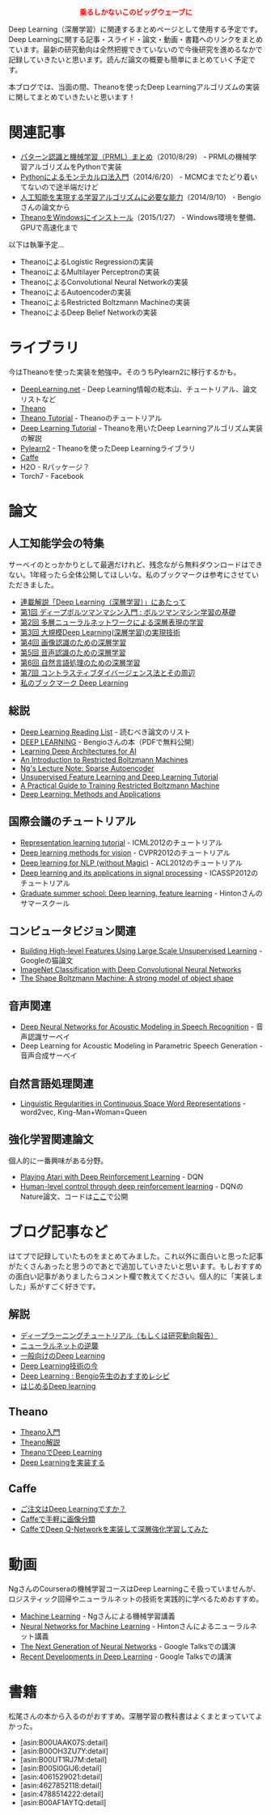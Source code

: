 <center>
<span style="color: #ff0000"><b>乗るしかないこのビッグウェーブに</b></span>
</center>

Deep Learning（深層学習）に関連するまとめページとして使用する予定です。Deep Learningに関する記事・スライド・論文・動画・書籍へのリンクをまとめています。最新の研究動向は全然把握できていないので今後研究を進めるなかで記録していきたいと思います。読んだ論文の概要も簡単にまとめていく予定です。

本ブログでは、当面の間、Theanoを使ったDeep Learningアルゴリズムの実装に関してまとめていきたいと思います！

# 関連記事

- [パターン認識と機械学習（PRML）まとめ](http://aidiary.hatenablog.com/entry/20100829/1283068351)（2010/8/29） - PRMLの機械学習アルゴリズムをPythonで実装
- [Pythonによるモンテカルロ法入門](http://aidiary.hatenablog.com/entry/20140620/1403272044)（2014/6/20） - MCMCまでたどり着いてないので途半端だけど
- [人工知能を実現する学習アルゴリズムに必要な能力](http://aidiary.hatenablog.com/entry/20140910/1410352095)（2014/9/10） - Bengioさんの論文から
- [TheanoをWindowsにインストール](http://aidiary.hatenablog.com/entry/20150127/1422364425)（2015/1/27） - Windows環境を整備、GPUで高速化まで

以下は執筆予定...

- TheanoによるLogistic Regressionの実装
- TheanoによるMultilayer Perceptronの実装
- TheanoによるConvolutional Neural Networkの実装
- TheanoによるAutoencoderの実装
- TheanoによるRestricted Boltzmann Machineの実装
- TheanoによるDeep Belief Networkの実装

# ライブラリ

今はTheanoを使った実装を勉強中。そのうちPylearn2に移行するかも。

- [DeepLearning.net](http://deeplearning.net/) - Deep Learning情報の総本山、チュートリアル、論文リストなど
- [Theano](http://www.deeplearning.net/software/theano/)
- [Theano Tutorial](http://deeplearning.net/software/theano/tutorial/) - Theanoのチュートリアル
- [Deep Learning Tutorial](http://deeplearning.net/tutorial/contents.html)  - Theanoを用いたDeep Learningアルゴリズム実装の解説
- [Pylearn2](http://deeplearning.net/software/pylearn2/) - Theanoを使ったDeep Learningライブラリ
- [Caffe](http://caffe.berkeleyvision.org/)
- H2O - Rパッケージ？
- Torch7 - Facebook

# 論文

## 人工知能学会の特集

サーベイのとっかかりとして最適だけれど、残念ながら無料ダウンロードはできない。1年経ったら全体公開してほしいな。私のブックマークは参考にさせていただきました。

- [連載解説「Deep Learning（深層学習）」にあたって](http://ci.nii.ac.jp/naid/110009604084)
- [第1回 ディープボルツマンマシン入門 : ボルツマンマシン学習の基礎](http://ci.nii.ac.jp/naid/110009604085)
- [第2回 多層ニューラルネットワークによる深層表現の学習](http://ci.nii.ac.jp/naid/110009615748)
- [第3回 大規模Deep Learning(深層学習)の実現技術](http://ci.nii.ac.jp/naid/110009636279)
- [第4回 画像認識のための深層学習](http://ci.nii.ac.jp/naid/110009675090)
- [第5回 音声認識のための深層学習](http://ci.nii.ac.jp/naid/110009810077)
- [第6回 自然言語処理のための深層学習](http://ci.nii.ac.jp/naid/110009816909)
- [第7回 コントラスティブダイバージェンス法とその周辺](http://ci.nii.ac.jp/naid/40020149308)
- [私のブックマーク Deep Learning](http://ci.nii.ac.jp/naid/110009832022)

## 総説

- [Deep Learning Reading List](http://deeplearning.net/reading-list/) - 読むべき論文のリスト
- [DEEP LEARNING](http://www.iro.umontreal.ca/~bengioy/dlbook/) - Bengioさんの本（PDFで無料公開）
- [Learning Deep Architectures for AI](http://www.iro.umontreal.ca/~lisa/pointeurs/TR1312.pdf)
- [An Introduction to Restricted Boltzmann Machines ](http://image.diku.dk/igel/paper/AItRBM-proof.pdf)
- [Ng's Lecture Note: Sparse Autoencoder](http://web.stanford.edu/class/cs294a/sparseAutoencoder.pdf)
- [Unsupervised Feature Learning and Deep Learning Tutorial](http://deeplearning.stanford.edu/tutorial/)
- [A Practical Guide to Training Restricted Boltzmann Machine](https://www.cs.toronto.edu/~hinton/absps/guideTR.pdf)
- [Deep Learning: Methods and Applications](http://research.microsoft.com/pubs/209355/DeepLearning-NowPublishing-Vol7-SIG-039.pdf)

## 国際会議のチュートリアル

- [Representation learning tutorial](http://www.iro.umontreal.ca/~bengioy/talks/deep-learning-gss2012.html) - ICML2012のチュートリアル
- [Deep learning methods for vision](http://cs.nyu.edu/~fergus/tutorials/deep_learning_cvpr12/) - CVPR2012のチュートリアル
- [Deep learning for NLP (without Magic)](http://www.socher.org/index.php/DeepLearningTutorial/DeepLearningTutorial) - ACL2012のチュートリアル
- [Deep learning and its applications in signal processing](http://www.icassp2012.com/Tutorial_09.asp) - ICASSP2012のチュートリアル
- [Graduate summer school: Deep learning, feature learning](http://www.ipam.ucla.edu/programs/summer-schools/graduate-summer-school-deep-learning-feature-learning/) - Hintonさんのサマースクール

## コンピュータビジョン関連

- [Building High-level Features Using Large Scale Unsupervised Learning](http://static.googleusercontent.com/media/research.google.com/ja//archive/unsupervised_icml2012.pdf) - Googleの猫論文
- [ImageNet Classification with Deep Convolutional Neural Networks](http://www.cs.toronto.edu/~fritz/absps/imagenet.pdf)
- [The Shape Boltzmann Machine: A strong model of object shape](http://arkitus.com/files/cvpr-12-eslami-sbm.pdf)

## 音声関連

- [Deep Neural Networks for Acoustic Modeling in Speech Recognition](http://research.microsoft.com/pubs/171498/HintonDengYuEtAl-SPM2012.pdf) - 音声認識サーベイ
- Deep Learning for Acoustic Modeling in Parametric Speech Generation - 音声合成サーベイ

## 自然言語処理関連

- [Linguistic Regularities in Continuous Space Word Representations](http://aclweb.org/anthology/N/N13/N13-1090.pdf) - word2vec, King-Man+Woman=Queen

## 強化学習関連論文

個人的に一番興味がある分野。

- [Playing Atari with Deep Reinforcement Learning](https://www.cs.toronto.edu/~vmnih/docs/dqn.pdf) - DQN
- [Human-level control through deep reinforcement learning](http://www.nature.com/nature/journal/v518/n7540/full/nature14236.html) - DQNのNature論文、コードは[ここ](https://sites.google.com/a/deepmind.com/dqn/)で公開

# ブログ記事など

はてブで記録していたものをまとめてみました。これ以外に面白いと思った記事がたくさんあったと思うのであとで追加していきたいと思います。もしおすすめの面白い記事がありましたらコメント欄で教えてください。個人的に「実装しました」系がすごく好きです。

## 解説

- [ディープラーニングチュートリアル（もしくは研究動向報告）](http://www.vision.is.tohoku.ac.jp/files/9313/6601/7876/CVIM_tutorial_deep_learning.pdf)
- [ニューラルネットの逆襲](http://research.preferred.jp/2012/11/deep-learning/)
- [一般向けのDeep Learning](http://www.slideshare.net/pfi/deep-learning-22350063)
- [Deep Learning技術の今](http://www.slideshare.net/beam2d/deep-learning20140130)
- [Deep Learning : Bengio先生のおすすめレシピ](http://conditional.github.io/blog/2013/09/22/practical-recommendations-for-gradient-based-training-of-deep-architectures/)
- [はじめるDeep learning](http://qiita.com/icoxfog417/items/65e800c3a2094457c3a0)

## Theano

- [Theano入門](http://www.chino-js.com/ja/tech/theano-rbm/)
- [Theano解説](http://d.hatena.ne.jp/saket/20121207/1354867911)
- [TheanoでDeep Learning](http://sinhrks.hatenablog.com/entry/2014/11/26/002818)
- [Deep Learningを実装する](http://www.slideshare.net/tushuhei/121227deep-learning-iitsuka)

## Caffe

- [ご注文はDeep Learningですか？](http://kivantium.hateblo.jp/entry/2015/02/20/214909)
- [Caffeで手軽に画像分類](http://techblog.yahoo.co.jp/programming/caffe-intro/)
- [CaffeでDeep Q-Networkを実装して深層強化学習してみた](http://d.hatena.ne.jp/muupan/20141021/1413850461)

# 動画

NgさんのCourseraの機械学習コースはDeep Learningこそ扱っていませんが、ロジスティック回帰やニューラルネットの技術を実践的に学べるためおすすめ。

- [Machine Learning](https://www.coursera.org/learn/machine-learning) - Ngさんによる機械学習講義
- [Neural Networks for Machine Learning](https://www.coursera.org/course/neuralnets) - Hintonさんによるニューラルネット講義
- [The Next Generation of Neural Networks](https://www.youtube.com/watch?v=AyzOUbkUf3M) - Google Talksでの講演
- [Recent Developments in Deep Learning](https://www.youtube.com/watch?v=VdIURAu1-aU) - Google Talksでの講演

# 書籍

松尾さんの本から入るのがおすすめ。深層学習の教科書はよくまとまっていてよかった。

- [asin:B00UAAK07S:detail]
- [asin:B00OH3ZU7Y:detail]
- [asin:B00UT1RJ7M:detail]
- [asin:B00SI0GIJ6:detail]
- [asin:4061529021:detail]
- [asin:4627852118:detail]
- [asin:4788514222:detail]
- [asin:B00AF1AYTQ:detail]
